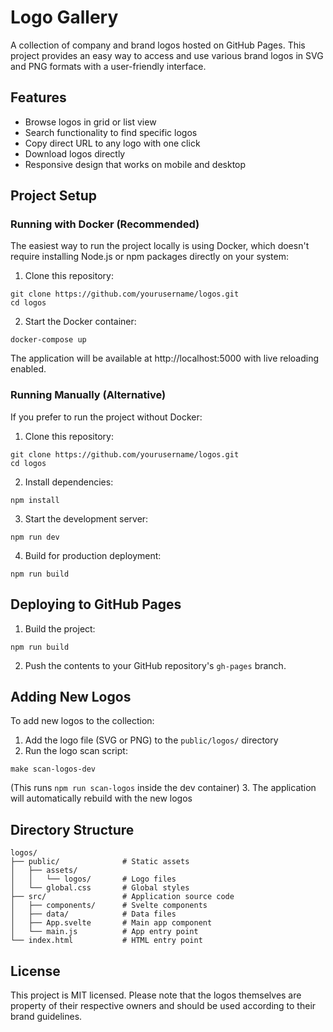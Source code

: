 # Logo Gallery

A collection of company and brand logos hosted on GitHub Pages. This project provides an easy way to access and use various brand logos in SVG and PNG formats with a user-friendly interface.

## Features

- Browse logos in grid or list view
- Search functionality to find specific logos
- Copy direct URL to any logo with one click
- Download logos directly
- Responsive design that works on mobile and desktop

## Project Setup

### Running with Docker (Recommended)

The easiest way to run the project locally is using Docker, which doesn't require installing Node.js or npm packages directly on your system:

1. Clone this repository:
```
git clone https://github.com/yourusername/logos.git
cd logos
```

2. Start the Docker container:
```
docker-compose up
```

The application will be available at http://localhost:5000 with live reloading enabled.

### Running Manually (Alternative)

If you prefer to run the project without Docker:

1. Clone this repository:
```
git clone https://github.com/yourusername/logos.git
cd logos
```

2. Install dependencies:
```
npm install
```

3. Start the development server:
```
npm run dev
```

4. Build for production deployment:
```
npm run build
```

## Deploying to GitHub Pages

1. Build the project:
```
npm run build
```

2. Push the contents to your GitHub repository's `gh-pages` branch.

## Adding New Logos

To add new logos to the collection:

1. Add the logo file (SVG or PNG) to the `public/logos/` directory
2. Run the logo scan script:
```
make scan-logos-dev
```
(This runs `npm run scan-logos` inside the dev container)
3. The application will automatically rebuild with the new logos

## Directory Structure

```
logos/
├── public/              # Static assets
│   ├── assets/
│   │   └── logos/       # Logo files
│   └── global.css       # Global styles
├── src/                 # Application source code
│   ├── components/      # Svelte components
│   ├── data/            # Data files
│   ├── App.svelte       # Main app component
│   └── main.js          # App entry point
└── index.html           # HTML entry point
```

## License

This project is MIT licensed. Please note that the logos themselves are property of their respective owners and should be used according to their brand guidelines.
